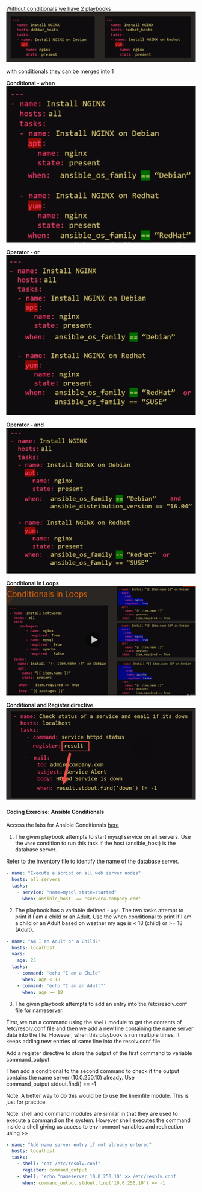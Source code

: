 Without conditionals we have 2 playbooks
![conditionals](./docs/images/conditionals-01.png)

with conditionals they can be merged into 1

**Conditional - when**
![conditionals](./docs/images/conditionals-02.png)

**Operator - or**
![conditionals](./docs/images/conditionals-03.png)

**Operator - and**
![conditionals](./docs/images/conditionals-04.png)

**Conditional in Loops**
![conditionals](./docs/images/conditionals-05.png)

**Conditional and Register directive**
![conditionals](./docs/images/conditionals-06.png)

#### Coding Exercise: Ansible Conditionals

Access the labs for Ansible Conditionals [here](https://kodekloud.com/p/ansible-practice-test/?scenario=questions_ansible_conditionals)

1. The given playbook attempts to start mysql service on all_servers. Use the `when` condition to run this task if the host (ansible_host) is the database server.

Refer to the inventory file to identify the name of the database server.

```yaml
- name: "Execute a script on all web server nodes"
  hosts: all_servers
  tasks:
    - service: "name=mysql state=started"
      when: ansible_host  == "server4.company.com"
```

2.  The playbook has a variable defined - `age`. The two tasks attempt to print if I am a child or an Adult. Use the when conditional to print if I am a child or an Adult based on weather my age is < 18 (child) or >= 18 (Adult).

```yml
- name: "Am I an Adult or a Child?"
  hosts: localhost
  vars:
    age: 25
  tasks:
    - command: 'echo "I am a Child"'
      when: age < 18
    - command: 'echo "I am an Adult"'
      when: age >= 18
```

3. The given playbook attempts to add an entry into the /etc/resolv.conf file for nameserver.

First, we run a command using the `shell` module to get the contents of /etc/resolv.conf file and then we add a new line containing the name server data into the file. However, when this playbook is run multiple times, it keeps adding new entries of same line into the resolv.conf file.

Add a register directive to store the output of the first command to variable command_output

Then add a conditional to the second command to check if the output contains the name server (10.0.250.10) already. Use command_output.stdout.find(<IP>) == -1

Note: A better way to do this would be to use the lineinfile module. This is just for practice.

Note: shell and command modules are similar in that they are used to execute a command on the system. However shell executes the command inside a shell giving us access to environment variables and redirection using >>

```yaml
- name: "Add name server entry if not already entered"
  hosts: localhost
  tasks:
    - shell: "cat /etc/resolv.conf"
      register: command_output
    - shell: 'echo "nameserver 10.0.250.10" >> /etc/resolv.conf'
      when: command_output.stdout.find('10.0.250.10') == -1
```
